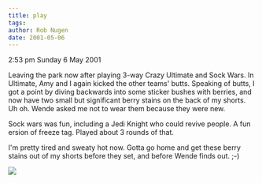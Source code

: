 ```yaml
---
title: play
tags: 
author: Rob Nugen
date: 2001-05-06
---
```


<p><p class=date>2:53 pm Sunday 6 May 2001</p>

<p>Leaving the park now after playing 3-way Crazy
Ultimate and Sock Wars.  In Ultimate, Amy and I again
kicked the other teams' butts.  Speaking of butts, I
got a point by diving backwards into some sticker
bushes with berries, and now have two small but 
significant berry stains on the  back of my shorts. 
Uh oh.  Wende asked me not to wear them because they
were new.</p>

<p>Sock wars was fun, including a Jedi Knight who
could revive people.  A fun ersion of freeze tag. 
Played about 3 rounds of that.</p>

<p>I'm pretty tired and sweaty hot now.  Gotta go home
and get these berry stains out of my shorts before
they set, and before Wende finds out. ;-)</p>

<p><img src='/images/rob/wL-ROB.gif'/></p>

